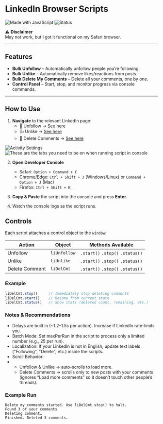 # LinkedIn Browser Scripts

![Made with JavaScript](https://img.shields.io/badge/Made%20with-JavaScript-yellow?style=for-the-badge&logo=javascript)
![Status](https://img.shields.io/badge/Status-Experimental-orange?style=for-the-badge&logo=linkedin)

⚠️ **Disclaimer**  
May not work, but I got it functional on my Safari browser.  

---

## Features

- **Bulk Unfollow** – Automatically unfollow people you’re following.  
- **Bulk Unlike** – Automatically remove likes/reactions from posts.  
- **Bulk Delete My Comments** – Delete all your comments, one by one.  
- **Control Panel** – Start, stop, and monitor progress via console commands.  

---

## How to Use

1. **Navigate** to the relevant LinkedIn page:  
   - 👥 Unfollow → [See here](https://www.linkedin.com/help/linkedin/answer/a546122/viewing-recent-activity?lang=en)
   - 👍 Unlike → [See here](https://www.linkedin.com/help/linkedin/answer/a546122/viewing-recent-activity?lang=en)  
   - 💬 Delete Comments → [See here](https://www.linkedin.com/help/linkedin/answer/a546122/viewing-recent-activity?lang=en)
  
![Activity Settings](https://github.com/user-attachments/assets/51d8c25e-47ea-4ad1-86d4-aefb68e18d80)
![These are the tabs you need to be on when running script in console](https://github.com/user-attachments/assets/28dce130-c11d-4733-ba63-33543683fead)


2. **Open Developer Console**  
   - Safari: `Option + Command + C`  
   - Chrome/Edge: `Ctrl + Shift + J` (Windows/Linux) or `Command + Option + J` (Mac)  
   - Firefox: `Ctrl + Shift + K`  

3. **Copy & Paste** the script into the console and press **Enter**.  

4. Watch the console logs as the script runs.  


## Controls

Each script attaches a control object to the `window`:

| Action        | Object      | Methods Available |
|---------------|------------|-------------------|
| Unfollow      | `liUnfollow` | `.start()` `.stop()` `.status()` |
| Unlike        | `liUnlike`   | `.start()` `.stop()` `.status()` |
| Delete Comment| `liDelCmt`   | `.start()` `.stop()` `.status()` |

### Example  
```js
liDelCmt.stop()     // Immediately stop deleting comments
liDelCmt.start()    // Resume from current state
liDelCmt.status()   // Show stats (deleted count, remaining, etc.)
```


### Notes & Recommendations
- Delays are built in (~1.2–1.5s per action). Increase if LinkedIn rate-limits you.
- Batch Mode: Set maxPerRun in the script to process only a limited number (e.g., 25 per run).
- Localization: If your LinkedIn is not in English, update text labels ("Following", "Delete", etc.) inside the scripts.
- Scroll Behavior:
- - Unfollow & Unlike → auto-scrolls to load more.
  - Delete Comments → scrolls only to new posts with your comments (ignores “Load more comments” so it doesn’t touch other people’s threads).


### Example Run
```
Delete my comments started. Use liDelCmt.stop() to halt.
Found 3 of your comments
Deleting comment…
Finished. Deleted 3 comments.
```


